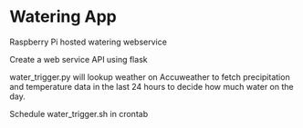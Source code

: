 # Watering App
Raspberry Pi hosted watering webservice

Create a web service API using flask

water_trigger.py will lookup weather on Accuweather to fetch precipitation and temperature data in the last 24 hours to decide how much water on the day.

Schedule water_trigger.sh in crontab
